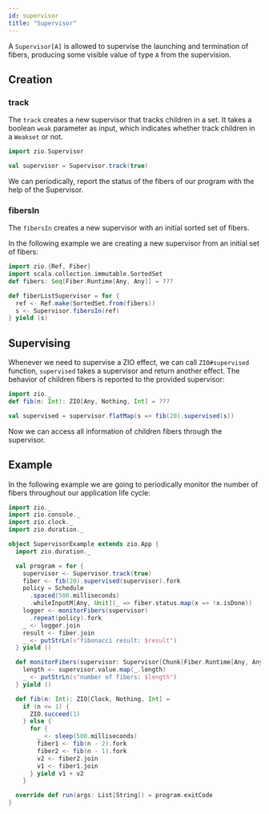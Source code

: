```yaml
---
id: supervisor
title: "Supervisor"
---
```


A `Supervisor[A]` is allowed to supervise the launching and termination of fibers, producing some visible value of type `A` from the supervision.

## Creation

### track
The `track` creates a new supervisor that tracks children in a set. It takes a boolean `weak` parameter as input, which indicates whether track children in a `Weakset` or not.

```scala mdoc
import zio.Supervisor

val supervisor = Supervisor.track(true)
```

We can periodically, report the status of the fibers of our program with the help of the Supervisor.

### fibersIn
The `fibersIn` creates a new supervisor with an initial sorted set of fibers.

In the following example we are creating a new supervisor from an initial set of fibers:

```scala mdoc:compile-only
import zio.{Ref, Fiber}
import scala.collection.immutable.SortedSet
def fibers: Seq[Fiber.Runtime[Any, Any]] = ???

def fiberListSupervisor = for { 
  ref <- Ref.make(SortedSet.from(fibers))
  s <- Supervisor.fibersIn(ref)
} yield (s)
```

## Supervising

Whenever we need to supervise a ZIO effect, we can call `ZIO#supervised` function, `supervised` takes a supervisor and return another effect. The behavior of children fibers is reported to the provided supervisor:

```scala mdoc:compile-only
import zio._
def fib(n: Int): ZIO[Any, Nothing, Int] = ???

val supervised = supervisor.flatMap(s => fib(20).supervised(s))
```

Now we can access all information of children fibers through the supervisor.

## Example
In the following example we are going to periodically monitor the number of fibers throughout our application life cycle:

```scala mdoc:silent:reset
import zio._
import zio.console._
import zio.clock._
import zio.duration._

object SupervisorExample extends zio.App {
  import zio.duration._

  val program = for {
    supervisor <- Supervisor.track(true)
    fiber <- fib(20).supervised(supervisor).fork
    policy = Schedule
      .spaced(500.milliseconds)
      .whileInputM[Any, Unit](_ => fiber.status.map(x => !x.isDone))
    logger <- monitorFibers(supervisor)
      .repeat(policy).fork
    _ <- logger.join
    result <- fiber.join
    _ <- putStrLn(s"fibonacci result: $result")
  } yield ()

  def monitorFibers(supervisor: Supervisor[Chunk[Fiber.Runtime[Any, Any]]]) = for {
    length <- supervisor.value.map(_.length)
    _ <- putStrLn(s"number of fibers: $length")
  } yield ()

  def fib(n: Int): ZIO[Clock, Nothing, Int] =
    if (n <= 1) {
      ZIO.succeed(1)
    } else {
      for {
        _ <- sleep(500.milliseconds)
        fiber1 <- fib(n - 2).fork
        fiber2 <- fib(n - 1).fork
        v2 <- fiber2.join
        v1 <- fiber1.join
      } yield v1 + v2
    }

  override def run(args: List[String]) = program.exitCode
}
```
